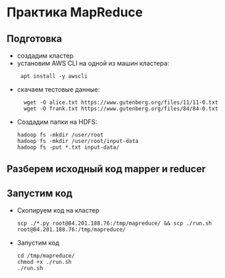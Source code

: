 # Практика MapReduce

## Подготовка

* создадим кластер
* установим AWS CLI на одной из машин кластера:
  ```shell
   apt install -y awscli
  ```
* скачаем тестовые данные:
  ```shell
    wget -O alice.txt https://www.gutenberg.org/files/11/11-0.txt
    wget -O frank.txt https://www.gutenberg.org/files/84/84-0.txt
  ```
* Создадим папки на HDFS:
  ```shell
  hadoop fs -mkdir /user/root
  hadoop fs -mkdir /user/root/input-data
  hadoop fs -put *.txt input-data/
  ```  
## Разберем исходный код mapper и reducer
## Запустим код
* Скопируем код на кластер
  ```shell
  scp ./*.py root@84.201.188.76:/tmp/mapreduce/ && scp ./run.sh root@84.201.188.76:/tmp/mapreduce/
  ```
* Запустим код
  ```shell
  cd /tmp/mapreduce/
  chmod +x ./run.sh
  ./run.sh 
  ```
